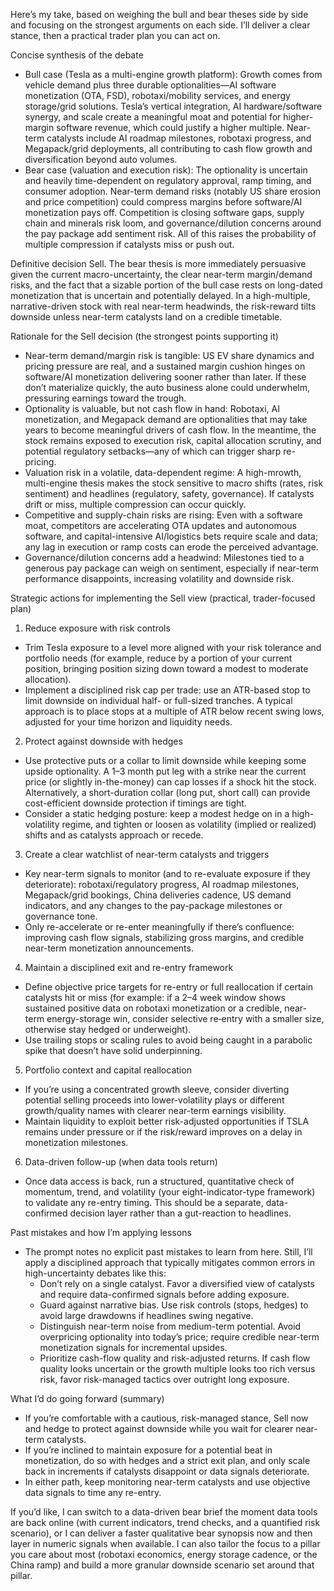 Here’s my take, based on weighing the bull and bear theses side by side and focusing on the strongest arguments on each side. I’ll deliver a clear stance, then a practical trader plan you can act on.

Concise synthesis of the debate
- Bull case (Tesla as a multi-engine growth platform): Growth comes from vehicle demand plus three durable optionalities—AI software monetization (OTA, FSD), robotaxi/mobility services, and energy storage/grid solutions. Tesla’s vertical integration, AI hardware/software synergy, and scale create a meaningful moat and potential for higher-margin software revenue, which could justify a higher multiple. Near-term catalysts include AI roadmap milestones, robotaxi progress, and Megapack/grid deployments, all contributing to cash flow growth and diversification beyond auto volumes.
- Bear case (valuation and execution risk): The optionality is uncertain and heavily time-dependent on regulatory approval, ramp timing, and consumer adoption. Near-term demand risks (notably US share erosion and price competition) could compress margins before software/AI monetization pays off. Competition is closing software gaps, supply chain and minerals risk loom, and governance/dilution concerns around the pay package add sentiment risk. All of this raises the probability of multiple compression if catalysts miss or push out.

Definitive decision
Sell. The bear thesis is more immediately persuasive given the current macro-uncertainty, the clear near-term margin/demand risks, and the fact that a sizable portion of the bull case rests on long-dated monetization that is uncertain and potentially delayed. In a high-multiple, narrative-driven stock with real near-term headwinds, the risk-reward tilts downside unless near-term catalysts land on a credible timetable.

Rationale for the Sell decision (the strongest points supporting it)
- Near-term demand/margin risk is tangible: US EV share dynamics and pricing pressure are real, and a sustained margin cushion hinges on software/AI monetization delivering sooner rather than later. If these don’t materialize quickly, the auto business alone could underwhelm, pressuring earnings toward the trough.
- Optionality is valuable, but not cash flow in hand: Robotaxi, AI monetization, and Megapack demand are optionalities that may take years to become meaningful drivers of cash flow. In the meantime, the stock remains exposed to execution risk, capital allocation scrutiny, and potential regulatory setbacks—any of which can trigger sharp re-pricing.
- Valuation risk in a volatile, data-dependent regime: A high-mrowth, multi-engine thesis makes the stock sensitive to macro shifts (rates, risk sentiment) and headlines (regulatory, safety, governance). If catalysts drift or miss, multiple compression can occur quickly.
- Competitive and supply-chain risks are rising: Even with a software moat, competitors are accelerating OTA updates and autonomous software, and capital-intensive AI/logistics bets require scale and data; any lag in execution or ramp costs can erode the perceived advantage.
- Governance/dilution concerns add a headwind: Milestones tied to a generous pay package can weigh on sentiment, especially if near-term performance disappoints, increasing volatility and downside risk.

Strategic actions for implementing the Sell view (practical, trader-focused plan)
1) Reduce exposure with risk controls
- Trim Tesla exposure to a level more aligned with your risk tolerance and portfolio needs (for example, reduce by a portion of your current position, bringing position sizing down toward a modest to moderate allocation).
- Implement a disciplined risk cap per trade: use an ATR-based stop to limit downside on individual half- or full-sized tranches. A typical approach is to place stops at a multiple of ATR below recent swing lows, adjusted for your time horizon and liquidity needs.
2) Protect against downside with hedges
- Use protective puts or a collar to limit downside while keeping some upside optionality. A 1–3 month put leg with a strike near the current price (or slightly in-the-money) can cap losses if a shock hit the stock. Alternatively, a short-duration collar (long put, short call) can provide cost-efficient downside protection if timings are tight.
- Consider a static hedging posture: keep a modest hedge on in a high-volatility regime, and tighten or loosen as volatility (implied or realized) shifts and as catalysts approach or recede.
3) Create a clear watchlist of near-term catalysts and triggers
- Key near-term signals to monitor (and to re-evaluate exposure if they deteriorate): robotaxi/regulatory progress, AI roadmap milestones, Megapack/grid bookings, China deliveries cadence, US demand indicators, and any changes to the pay-package milestones or governance tone.
- Only re-accelerate or re-enter meaningfully if there’s confluence: improving cash flow signals, stabilizing gross margins, and credible near-term monetization announcements.
4) Maintain a disciplined exit and re-entry framework
- Define objective price targets for re-entry or full reallocation if certain catalysts hit or miss (for example: if a 2–4 week window shows sustained positive data on robotaxi monetization or a credible, near-term energy-storage win, consider selective re‑entry with a smaller size, otherwise stay hedged or underweight).
- Use trailing stops or scaling rules to avoid being caught in a parabolic spike that doesn’t have solid underpinning.
5) Portfolio context and capital reallocation
- If you’re using a concentrated growth sleeve, consider diverting potential selling proceeds into lower-volatility plays or different growth/quality names with clearer near-term earnings visibility.
- Maintain liquidity to exploit better risk-adjusted opportunities if TSLA remains under pressure or if the risk/reward improves on a delay in monetization milestones.
6) Data-driven follow-up (when data tools return)
- Once data access is back, run a structured, quantitative check of momentum, trend, and volatility (your eight-indicator-type framework) to validate any re-entry timing. This should be a separate, data-confirmed decision layer rather than a gut-reaction to headlines.

Past mistakes and how I’m applying lessons
- The prompt notes no explicit past mistakes to learn from here. Still, I’ll apply a disciplined approach that typically mitigates common errors in high-uncertainty debates like this:
  - Don’t rely on a single catalyst. Favor a diversified view of catalysts and require data-confirmed signals before adding exposure.
  - Guard against narrative bias. Use risk controls (stops, hedges) to avoid large drawdowns if headlines swing negative.
  - Distinguish near-term noise from medium-term potential. Avoid overpricing optionality into today’s price; require credible near-term monetization signals for incremental upsides.
  - Prioritize cash-flow quality and risk-adjusted returns. If cash flow quality looks uncertain or the growth multiple looks too rich versus risk, favor risk-managed tactics over outright long exposure.

What I’d do going forward (summary)
- If you’re comfortable with a cautious, risk-managed stance, Sell now and hedge to protect against downside while you wait for clearer near-term catalysts.
- If you’re inclined to maintain exposure for a potential beat in monetization, do so with hedges and a strict exit plan, and only scale back in increments if catalysts disappoint or data signals deteriorate.
- In either path, keep monitoring near-term catalysts and use objective data signals to time any re-entry.

If you’d like, I can switch to a data-driven bear brief the moment data tools are back online (with current indicators, trend checks, and a quantified risk scenario), or I can deliver a faster qualitative bear synopsis now and then layer in numeric signals when available. I can also tailor the focus to a pillar you care about most (robotaxi economics, energy storage cadence, or the China ramp) and build a more granular downside scenario set around that pillar.